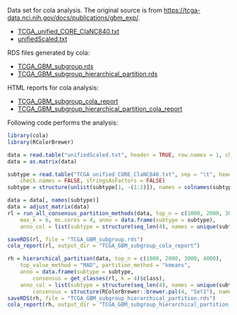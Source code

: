 
Data set for cola analysis. The original source is from https://tcga-data.nci.nih.gov/docs/publications/gbm_exp/.

- [TCGA_unified_CORE_ClaNC840.txt](https://jokergoo.github.io/cola_examples/TCGA_unified_CORE_ClaNC840.txt)
- [unifiedScaled.txt](https://jokergoo.github.io/cola_examples/unifiedScaled.txt)

RDS files generated by cola:

- [TCGA_GBM_subgroup.rds](https://jokergoo.github.io/cola_examples/TCGA_GBM_subgroup.rds)
- [TCGA_GBM_subgroup_hierarchical_partition.rds](https://jokergoo.github.io/cola_examples/TCGA_GBM_subgroup_hierarchical_partition.rds)

HTML reports for cola analysis:

- [TCGA_GBM_subgroup_cola_report](https://jokergoo.github.io/cola_examples/TCGA_GBM_subgroup_cola_report/cola_report.html")
- [TCGA_GBM_subgroup_hierarchical_partition_cola_report](https://jokergoo.github.io/cola_examples/TCGA_GBM_subgroup_hierarchical_partition_cola_report/cola_report.html)

Following code performs the analysis:

```r
library(cola)
library(RColorBrewer)

data = read.table("unifiedScaled.txt", header = TRUE, row.names = 1, check.names = FALSE)
data = as.matrix(data)

subtype = read.table("TCGA_unified_CORE_ClaNC840.txt", sep = "\t", header = TRUE, 
    check.names = FALSE, stringsAsFactors = FALSE)
subtype = structure(unlist(subtype[1, -(1:2)]), names = colnames(subtype)[-(1:2)])

data = data[, names(subtype)]
data = adjust_matrix(data)
rl = run_all_consensus_partition_methods(data, top_n = c(1000, 2000, 3000, 4000), 
    max_k = 6, mc.cores = 4, anno = data.frame(subtype = subtype), 
    anno_col = list(subtype = structure(seq_len(4), names = unique(subtype))))

saveRDS(rl, file = "TCGA_GBM_subgroup.rds")
cola_report(rl, output_dir = "TCGA_GBM_subgroup_cola_report")

rh = hierarchical_partition(data, top_n = c(1000, 2000, 3000, 4000),
    top_value_method = "MAD", partition_method = "kmeans",
    anno = data.frame(subtype = subtype,
        consensus = get_classes(rl, k = 4)$class), 
    anno_col = list(subtype = structure(seq_len(4), names = unique(subtype)),
        consensus = structure(RColorBrewer::brewer.pal(4, "Set1"), names = 1:4)))
saveRDS(rh, file = "TCGA_GBM_subgroup_hierarchical_partition.rds")
cola_report(rh, output_dir = "TCGA_GBM_subgroup_hierarchical_partition_cola_report")
```
